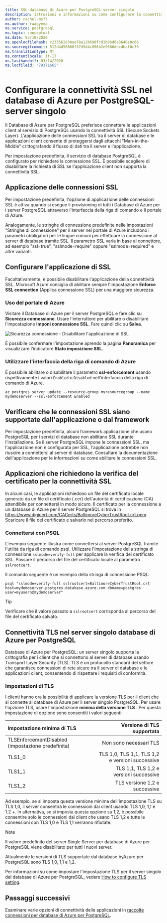 ```yaml
---
title: SSL-database di Azure per PostgreSQL-server singolo
description: Istruzioni e informazioni su come configurare la connettività SSL per database di Azure per PostgreSQL-singolo server.
author: rachel-msft
ms.author: raagyema
ms.service: postgresql
ms.topic: conceptual
ms.date: 03/10/2020
ms.openlocfilehash: c235562834ae78a12b690fcd1b96d6a3640e0c66
ms.sourcegitcommit: 512d4d56660f37d5d4c896b2e9666ddcdbaf0c35
ms.translationtype: MT
ms.contentlocale: it-IT
ms.lasthandoff: 03/14/2020
ms.locfileid: "79371665"
---
```

# <a name="configure-ssl-connectivity-in-azure-database-for-postgresql---single-server"></a>Configurare la connettività SSL nel database di Azure per PostgreSQL-server singolo

Il Database di Azure per PostgreSQL preferisce connettere le applicazioni client al servizio di PostgreSQL usando la connettività SSL (Secure Sockets Layer). L'applicazione delle connessioni SSL tra il server di database e le applicazioni client consente di proteggersi dagli attacchi "Man-in-the-Middle" crittografando il flusso di dati tra il server e l'applicazione.

Per impostazione predefinita, il servizio di database PostgreSQL è configurato per richiedere la connessione SSL. È possibile scegliere di disabilitare la richiesta di SSL se l'applicazione client non supporta la connettività SSL.

## <a name="enforcing-ssl-connections"></a>Applicazione delle connessioni SSL

Per impostazione predefinita, l'opzione di applicazione delle connessioni SSL è attiva quando si esegue il provisioning di tutti i Database di Azure per i server PostgreSQL attraverso l'interfaccia della riga di comando e il portale di Azure. 

Analogamente, le stringhe di connessione predefinite nelle impostazioni "Stringhe di connessione" per il server nel portale di Azure includono i parametri obbligatori per le lingue comuni per effettuare la connessione al server di database tramite SSL. Il parametro SSL varia in base al connettore, ad esempio "ssl=true", "sslmode=require" oppure "sslmode=required" e altre varianti.

## <a name="configure-enforcement-of-ssl"></a>Configurare l'applicazione di SSL

Facoltativamente, è possibile disabilitare l'applicazione della connettività SSL. Microsoft Azure consiglia di abilitare sempre l'impostazione **Enforce SSL connection** (Applica connessione SSL) per una maggiore sicurezza.

### <a name="using-the-azure-portal"></a>Uso del portale di Azure

Visitare il Database di Azure per il server PostgreSQL e fare clic su **Sicurezza connessione**. Usare l'interruttore per abilitare o disabilitare l'impostazione **Imponi connessione SSL**. Fare quindi clic su **Salva**.

![Sicurezza connessione - Disabilitare l'applicazione di SSL](./media/concepts-ssl-connection-security/1-disable-ssl.png)

È possibile confermare l'impostazione aprendo la pagina **Panoramica** per visualizzare l'indicatore **Stato imposizione SSL**.

### <a name="using-azure-cli"></a>Utilizzare l'interfaccia della riga di comando di Azure

È possibile abilitare o disabilitare il parametro **ssl-enforcement** usando rispettivamente i valori `Enabled` o `Disabled` nell'interfaccia della riga di comando di Azure.

```azurecli
az postgres server update --resource-group myresourcegroup --name mydemoserver --ssl-enforcement Enabled
```

## <a name="ensure-your-application-or-framework-supports-ssl-connections"></a>Verificare che le connessioni SSL siano supportate dall'applicazione o dal framework

Per impostazione predefinita, alcuni framework applicazione che usano PostgreSQL per i servizi di database non abilitano SSL durante l'installazione. Se il server PostgreSQL impone le connessioni SSL, ma l'applicazione non è configurata per SSL, l'applicazione potrebbe non riuscire a connettersi al server di database. Consultare la documentazione dell'applicazione per le informazioni su come abilitare le connessioni SSL.

## <a name="applications-that-require-certificate-verification-for-ssl-connectivity"></a>Applicazioni che richiedono la verifica del certificato per la connettività SSL

In alcuni casi, le applicazioni richiedono un file del certificato locale generato da un file di certificato (.cer) dell'autorità di certificazione (CA) attendibile per connettersi in modo sicuro. Il certificato per la connessione a un database di Azure per il server PostgreSQL si trova in https://www.digicert.com/CACerts/BaltimoreCyberTrustRoot.crt.pem. Scaricare il file del certificato e salvarlo nel percorso preferito.

### <a name="connect-using-psql"></a>Connettersi con PSQL

L'esempio seguente illustra come connettersi al server PostgreSQL tramite l'utilità da riga di comando psql. Utilizzare l'impostazione della stringa di connessione `sslmode=verify-full` per applicare la verifica del certificato SSL. Passare il percorso del file del certificato locale al parametro `sslrootcert`.

Il comando seguente è un esempio della stringa di connessione PSQL:

```shell
psql "sslmode=verify-full sslrootcert=BaltimoreCyberTrustRoot.crt host=mydemoserver.postgres.database.azure.com dbname=postgres user=myusern@mydemoserver"
```

> [!TIP]
> Verificare che il valore passato a `sslrootcert` corrisponda al percorso del file del certificato salvato.

## <a name="tls-connectivity-in-azure-database-for-postgresql-single-server"></a>Connettività TLS nel server singolo database di Azure per PostgreSQL

Database di Azure per PostgreSQL: un server singolo supporta la crittografia per i client che si connettono al server di database usando Transport Layer Security (TLS). TLS è un protocollo standard del settore che garantisce connessioni di rete sicure tra il server di database e le applicazioni client, consentendo di rispettare i requisiti di conformità.

### <a name="tls-settings"></a>Impostazioni di TLS

I clienti hanno ora la possibilità di applicare la versione TLS per il client che si connette al database di Azure per il server singolo PostgreSQL. Per usare l'opzione TLS, usare l'impostazione **minima della versione TLS** . Per questa impostazione di opzione sono consentiti i valori seguenti:

|  Impostazione minima di TLS             | Versione di TLS supportata                |
|:---------------------------------|-------------------------------------:|
| TLSEnforcementDisabled (impostazione predefinita) | Non sono necessari TLS                      |
| TLS1_0                           | TLS 1,0, TLS 1,1, TLS 1,2 e versioni successive |
| TLS1_1                           | TLS 1,1, TLS 1,2 e versioni successive          |
| TLS1_2                           | TLS versione 1,2 e successive           |


Ad esempio, se si imposta questa versione minima dell'impostazione TLS su TLS 1,0, il server consentirà le connessioni dai client usando TLS 1,0, 1,1 e 1.2 +. In alternativa, se si imposta questa opzione su 1,2, è possibile consentire solo le connessioni dai client che usano TLS 1,2 e tutte le connessioni con TLS 1,0 e TLS 1,1 verranno rifiutate.

> [!Note] 
> Il valore predefinito del server Single Server per database di Azure per PostgreSQL viene disabilitato per tutti i nuovi server.
>
> Attualmente le versioni di TLS supportate dal database byAzure per PostgreSQL sono TLS 1,0, 1,1 e 1,2.

Per informazioni su come impostare l'impostazione TLS per il server singolo del database di Azure per PostgreSQL, vedere [How to configure TLS setting](howto-tls-configurations.md).

## <a name="next-steps"></a>Passaggi successivi

Esaminare varie opzioni di connettività delle applicazioni in [raccolte connessioni per database di Azure per PostgreSQL](concepts-connection-libraries.md).
